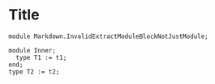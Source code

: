 # Title

```juvix
module Markdown.InvalidExtractModuleBlockNotJustModule;
```

```juvix extract-module-statements
module Inner;
  type T1 := t1;
end;
type T2 := t2;
```
